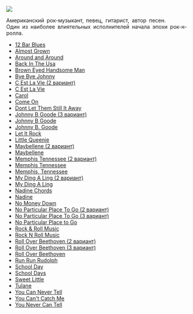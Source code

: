 ![](/songs/abc/Chuck%20Berry/chuck_berry.jpg)  

Американский рок-музыкант‚ певец, гитарист, автор песен.  
Один из наиболее влиятельных исполнителей начала эпохи рок-н-ролла.

* [12 Bar Blues](/songs/abc/Chuck%20Berry/12%20Bar%20Blues)
* [Almost Grown](/songs/abc/Chuck%20Berry/Almost%20Grown)
* [Around and Around](/songs/abc/Chuck%20Berry/Around%20and%20Around)
* [Back In The Usa](/songs/abc/Chuck%20Berry/Back%20In%20The%20Usa)
* [Brown Eyed Handsome Man](/songs/abc/Chuck%20Berry/Brown%20Eyed%20Handsome%20Man)
* [Bye Bye Johnny](/songs/abc/Chuck%20Berry/Bye%20Bye%20Johnny)
* [C Est La Vie (2 вариант)](/songs/abc/Chuck%20Berry/C%20Est%20La%20Vie%20(2%20вариант))
* [C Est La Vie](/songs/abc/Chuck%20Berry/C%20Est%20La%20Vie)
* [Carol](/songs/abc/Chuck%20Berry/Carol)
* [Come On](/songs/abc/Chuck%20Berry/Come%20On)
* [Dont Let Them Still It Away](/songs/abc/Chuck%20Berry/Dont%20Let%20Them%20Still%20It%20Away)
* [Johnny B Goode (3 вариант)](/songs/abc/Chuck%20Berry/Johnny%20B%20Goode%20(3%20вариант))
* [Johnny B Goode](/songs/abc/Chuck%20Berry/Johnny%20B%20Goode)
* [Johnny B. Goode](/songs/abc/Chuck%20Berry/Johnny%20B.%20Goode)
* [Let It Rock](/songs/abc/Chuck%20Berry/Let%20It%20Rock)
* [Little Queenie](/songs/abc/Chuck%20Berry/Little%20Queenie)
* [Maybellene (2 вариант)](/songs/abc/Chuck%20Berry/Maybellene%20(2%20вариант))
* [Maybellene](/songs/abc/Chuck%20Berry/Maybellene)
* [Memphis Tennessee (2 вариант)](/songs/abc/Chuck%20Berry/Memphis%20Tennessee%20(2%20вариант))
* [Memphis Tennessee](/songs/abc/Chuck%20Berry/Memphis%20Tennessee)
* [Memphis, Tennessee](/songs/abc/Chuck%20Berry/Memphis,%20Tennessee)
* [My Ding A Ling (2 вариант)](/songs/abc/Chuck%20Berry/My%20Ding%20A%20Ling%20(2%20вариант))
* [My Ding A Ling](/songs/abc/Chuck%20Berry/My%20Ding%20A%20Ling)
* [Nadine Chords](/songs/abc/Chuck%20Berry/Nadine%20Chords)
* [Nadine](/songs/abc/Chuck%20Berry/Nadine)
* [No Money Down](/songs/abc/Chuck%20Berry/No%20Money%20Down)
* [No Particular Place To Go (2 вариант)](/songs/abc/Chuck%20Berry/No%20Particular%20Place%20To%20Go%20(2%20вариант))
* [No Particular Place To Go (3 вариант)](/songs/abc/Chuck%20Berry/No%20Particular%20Place%20To%20Go%20(3%20вариант))
* [No Particular Place to Go](/songs/abc/Chuck%20Berry/No%20Particular%20Place%20to%20Go)
* [Rock & Roll Music](/songs/abc/Chuck%20Berry/Rock%20&%20Roll%20Music)
* [Rock N Roll Music](/songs/abc/Chuck%20Berry/Rock%20N%20Roll%20Music)
* [Roll Over Beethoven (2 вариант)](/songs/abc/Chuck%20Berry/Roll%20Over%20Beethoven%20(2%20вариант))
* [Roll Over Beethoven (3 вариант)](/songs/abc/Chuck%20Berry/Roll%20Over%20Beethoven%20(3%20вариант))
* [Roll Over Beethoven](/songs/abc/Chuck%20Berry/Roll%20Over%20Beethoven)
* [Run Run Rudolph](/songs/abc/Chuck%20Berry/Run%20Run%20Rudolph)
* [School Day](/songs/abc/Chuck%20Berry/School%20Day)
* [School Days](/songs/abc/Chuck%20Berry/School%20Days)
* [Sweet Little](/songs/abc/Chuck%20Berry/Sweet%20Little)
* [Tulane](/songs/abc/Chuck%20Berry/Tulane)
* [You Can Never Tell](/songs/abc/Chuck%20Berry/You%20Can%20Never%20Tell)
* [You Can't Catch Me](/songs/abc/Chuck%20Berry/You%20Can't%20Catch%20Me)
* [You Never Can Tell](/songs/abc/Chuck%20Berry/You%20Never%20Can%20Tell)